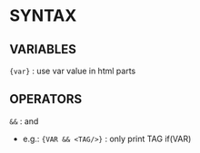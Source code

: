 # SYNTAX

## VARIABLES
`{var}` : use var value in html parts  

## OPERATORS
`&&` : and  
*	e.g.: `{VAR && <TAG/>}` : only print TAG if(VAR)  